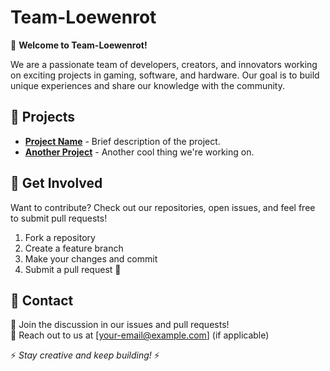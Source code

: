 # Team-Loewenrot  

🚀 **Welcome to Team-Loewenrot!**  

We are a passionate team of developers, creators, and innovators working on exciting projects in gaming, software, and hardware. Our goal is to build unique experiences and share our knowledge with the community.  

## 🌟 Projects  

- **[Project Name](https://github.com/Team-Loewenrot/ProjectName)** - Brief description of the project.  
- **[Another Project](https://github.com/Team-Loewenrot/AnotherProject)** - Another cool thing we're working on.  

## 📌 Get Involved  

Want to contribute? Check out our repositories, open issues, and feel free to submit pull requests!  

1. Fork a repository  
2. Create a feature branch  
3. Make your changes and commit  
4. Submit a pull request 🎉  

## 📢 Contact  

💬 Join the discussion in our issues and pull requests!  
📧 Reach out to us at [your-email@example.com] (if applicable)  

⚡ _Stay creative and keep building!_ ⚡  
